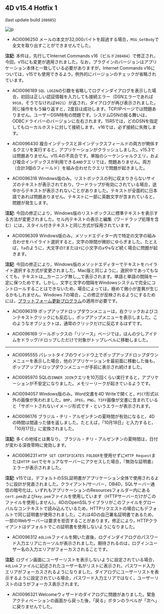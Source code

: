 4D v15.4 Hotfix 1
---

(last update build ``208885``)

![jp](https://cloud.githubusercontent.com/assets/10509075/16182979/016305e0-36e7-11e6-816b-2335cc6f0abb.png)

* ACI0096250 メールの本文が32,000バイトを超過する場合，``MSG_GetBody``で全文を取り出すことができませんでした。

**注記**: 本件は，先行してInternet Commands v16（ビルド``208484``）で修正され，今回，v15にも変更が適用されました。なお，プラグインのバージョンはアプリケーション本体と一致している必要がありますが，Internet Commands v16については，v15でも使用できるよう，例外的にバージョンのチェックが省略されています。

* ACI0096189 ``SQL LOGIN``の引数を省略してログインダイアログを表示した場合，初回は正しい認証情報を入力しても接続エラー（DSNエラーであれば``9918``，そうでなければ``9921``）が返され，ダイアログが再び表示されました。同じ操作をもう繰り返すと，2度目は成功します。TCP/IPページでは問題ありません。ユーザーDSN特有の問題です。システムDSNの振る舞いは，ODBCドライバーのバージョンに左右されます。15R5では，どのDSNを指定してもローカルホストに対して接続します。 v16では，必ず接続に失敗します。

* ACI0096430 複合インデックスと非インデックスフィールドの両方が関係するクエリを実行すると，アプリケーションがクラッシュしました。v15.3では問題ありません。v15.4の不具合です。単独のシーケンシャルクエリ，および複合インデックスが利用できる``AND``クエリでは，問題ありません。両方（合計3個のフィールド）を組み合わせたクエリで問題が起きました。

* ACI0096318 Windows版のみ。リストボックスの列に収まりきらないサイズのテキストが表示されており，ワードラップが有効にされている場合，途中からテキストが表示されないことがありました。テキストが全面的に日本語であれば問題ありません。テキストに一部に英数文字が含まれていると，問題が発生します。

**注記**: 今回の修正により，Windows版のリストボックスに標準テキストを表示する方法が変更されました。セル内テキストの表示と編集（ワードラップ処理を含む）には，スタイル付きテキストと同じ方式が採用されています。

* ACI0096309 Windows版のみ。メソッドエディター内で特定の文字の組み合わせをハイライト選択すると，文字の隙間が微妙にゆらぎました。たとえば，``Ta``のように，大文字の``T``または``Y``に小文字の``a``や``e``など続く場合に問題が起きます。

**注記**: 今回の修正により，Windows版のメソッドエディターでテキストをハイライト選択する方式が変更されました。Mac版と同じように，選択中であってもなくても，テキストは__カーニング無し__で表示されます。単語と単語の間隔を一定に保つためです。しかし，文字と文字の間隔をWindowsシステムで完全にコントロールすることはできないため，場合によっては，極めて微小が差異が生じるかもしれません。Windows 7の場合，この修正が反映されるようにするためには，[プラットフォーム更新プログラム](https://www.microsoft.com/ja-jp/download/details.aspx?id=36805)の適用が必要です。

* ACI0096319 ポップアップドロップダウンメニューは，右クリックおよびコンテキストクリックにも反応し，ポップアップメニューを表示しました。このようなオブジェクトは，通常のクリックだけに反応するはずです。

* ACI0096169 ツールボックスの「リソース」ページでは，ほんの少しアイテムをドラッグ/ドロップしただけで対象がトップレベルに移動しました。

---

* ACI0095555 パレットタイプのウインドウ上でポップアップドロップダウンメニューを表示した場合，他のアプリケーションを最前面に移動した後も，ポップアップドロップダウンメニューが手前に表示され続けました。

* ACI0095970 SQLの``INNER JOIN``クエリを10万回くらい実行すると，アプリケーションが不安定になりました。メモリーリークが起きているようです。

* ACI0094057 Windows版のみ。Word文書を4D Writeで開くと，``PICT``形式以外の画像が失われました。``BMP``，``JPEG``，``PNG``，``TIFF``画像が文書に含まれていると「サポートされないイメージ形式です・というエラーが表示されます。

* ACI0096176 ブラジル・チリ・アルゼンチンの夏時間が有効になると，4Dの時間は間違った値を返しました。たとえば，「10月18日」と入力すると，「10月17日」に変換されました。

**注記**: 多くの地域とは異なり， ブラジル・チリ・アルゼンチンの夏時間は，日付が変わる深夜零時に発効します。

* ACI0096231 ``HTTP SET CERTIFICATES FOLDER``を使用せずに``HTTP Request``または``HTTP Get``でセキュアなサーバーにアクセスした場合，『無効な証明書』エラーが表示されました。

**注記**: v15では，デフォルトのSSL証明書がアプリケーション全体で使用されるように設計が見直されました。クライアント/サーバー，DB4D，SQLサーバー通信の暗号化は，いずれもアプリケーションのResourcesフォルダー内にある``cert.pem``および``key.pem``ファイルを使用しています（HTTPサーバーだけがこのファイルを使用しません）。4DのOpenSSLライブラリがこのファイルをグローバルなコンテキストで読み込んでいるため，HTTPリクエストの場合にもデフォルトで同じ証明書が使用されました。これは4Dの自己署名証明書であるため，一部のWebサーバーは要求を拒否することがあります。修正により，HTTPクライアントはデフォルトでこの証明書を使用しないようになりました。

* ACI0096312 ``4dLink``ファイルを開いた直後，ログインダイアログのパスワード入力エリアにカーソルが表示されました。期待されるのは，ログインユーザー名の入力エリアがフォーカスされることです。

**注記**: ログイン画面にユーザーリストを表示しないように設定されている場合，``4dLink``ファイルに記述されたユーザー名がリストに表示され，パスワード入力エリアがフォーカスされるようになりました。ダイアログにユーザーリストを表示するように設定されている場合，パスワード入力エリアではなく，ユーザーリストのほうがフォーカス表示されます。

* ACI0096321 Welcomeウィザードのダイアログに問題がありました。緊急アクティベーションの画面から戻った後，「戻る」ボタンのラベルが「次へ」に戻りませんでした。
